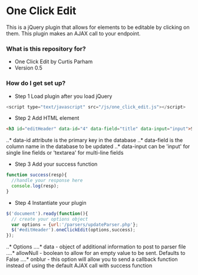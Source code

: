 # One Click Edit #

This is a jQuery plugin that allows for elements to be editable by clicking on them. This
plugin makes an AJAX call to your endpoint.

### What is this repository for? ###

* One Click Edit by Curtis Parham
* Version 0.5

### How do I get set up? ###

* Step 1 Load plugin after you load jQuery

```javascript
<script type="text/javascript" src="/js/one_click_edit.js"></script>
```

* Step 2 Add HTML element

```html
<h3 id="editHeader" data-id="4" data-field="title" data-input="input">Starting Text</h3>
```
..* data-id attribute is the primary key in the database
..* data-field is the column name in the database to be updated
..* data-input can be 'input' for single line fields or 'textarea' for multi-line fields

* Step 3 Add your success function

```javascript
function success(resp){
  //handle your response here
  console.log(resp);
}
```

* Step 4 Instantiate your plugin

```javascript
$('document').ready(function(){
  // create your options object
  var options = {url:'/parsers/updateParser.php'};
  $('#editHeader').oneClickEdit(options,success);
});
```

..* Options
....* data - object of additional information to post to parser file
....* allowNull - boolean to allow for an empty value to be sent. Defaults to False
....* onblur - this option will allow you to send a callback function instead of using the default AJAX call with success       function